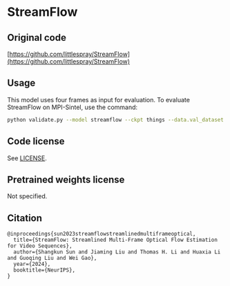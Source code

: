 # StreamFlow

## Original code

[https://github.com/littlespray/StreamFlow](https://github.com/littlespray/StreamFlow)

## Usage

This model uses four frames as input for evaluation. To evaluate StreamFlow on MPI-Sintel, use the command:

```bash
python validate.py --model streamflow --ckpt things --data.val_dataset sintel-clean-seqlen_4-seqpos_all+sintel-final-seqlen_4-seqpos_all
```

## Code license

See [LICENSE](LICENSE).

## Pretrained weights license

Not specified.

## Citation

```
@inproceedings{sun2023streamflowstreamlinedmultiframeoptical,
  title={StreamFlow: Streamlined Multi-Frame Optical Flow Estimation for Video Sequences}, 
  author={Shangkun Sun and Jiaming Liu and Thomas H. Li and Huaxia Li and Guoqing Liu and Wei Gao},
  year={2024},
  booktitle={NeurIPS},
}
```